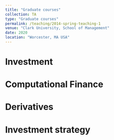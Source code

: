 ```yaml
---
title: "Graduate courses"
collection: TA
type: "Graduate courses"
permalink: /teaching/2014-spring-teaching-1
venue: "Clark University, School of Management"
date: 2020
location: "Worcester, MA USA"
---
```




Investment
======

Computational Finance
======

Derivatives
======

Investment strategy
======
